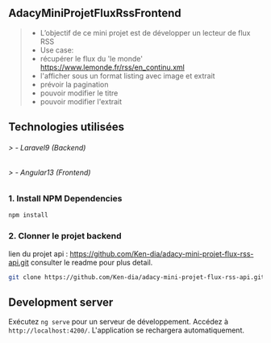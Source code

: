 ## AdacyMiniProjetFluxRssFrontend
> - L’objectif de ce mini projet est de développer un lecteur de flux RSS
> - Use case:
> - récupérer le flux du 'le monde' https://www.lemonde.fr/rss/en_continu.xml
> - l'afficher sous un format listing avec image et extrait
> - prévoir la pagination
> - pouvoir modifier le titre
> - pouvoir modifier l'extrait
## Technologies utilisées

   ###### > - Laravel9 (Backend)
   ######  > - Angular13 (Frontend)
  
### 1. Install NPM Dependencies

```bash
npm install
```
### 2. Clonner le projet backend
 lien du projet api : https://github.com/Ken-dia/adacy-mini-projet-flux-rss-api.git
 consulter le readme pour plus detail.
```bash
git clone https://github.com/Ken-dia/adacy-mini-projet-flux-rss-api.git
```

## Development server

Exécutez `ng serve` pour un serveur de développement. Accédez à `http://localhost:4200/`. L'application se rechargera automatiquement.

